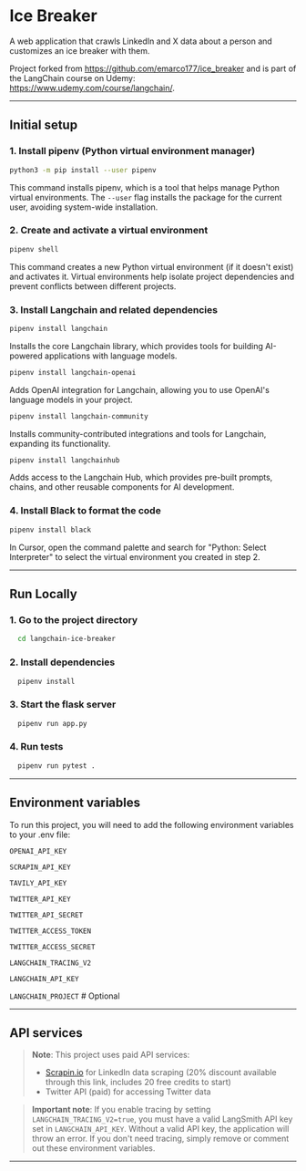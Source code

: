 # Ice Breaker

A web application that crawls LinkedIn and X data about a person and customizes an ice breaker with them.

Project forked from https://github.com/emarco177/ice_breaker and is part of the LangChain course on Udemy:
https://www.udemy.com/course/langchain/.

---

## Initial setup

### 1. Install pipenv (Python virtual environment manager)
```bash
python3 -m pip install --user pipenv
```
This command installs pipenv, which is a tool that helps manage Python virtual environments. The `--user` flag installs the package for the current user, avoiding system-wide installation.

### 2. Create and activate a virtual environment
```bash
pipenv shell
```
This command creates a new Python virtual environment (if it doesn't exist) and activates it. Virtual environments help isolate project dependencies and prevent conflicts between different projects.

### 3. Install Langchain and related dependencies
```bash
pipenv install langchain
```
Installs the core Langchain library, which provides tools for building AI-powered applications with language models.

```bash
pipenv install langchain-openai
```
Adds OpenAI integration for Langchain, allowing you to use OpenAI's language models in your project.

```bash
pipenv install langchain-community
```
Installs community-contributed integrations and tools for Langchain, expanding its functionality.

```bash
pipenv install langchainhub
```
Adds access to the Langchain Hub, which provides pre-built prompts, chains, and other reusable components for AI development.

### 4. Install Black to format the code

```bash
pipenv install black
```

In Cursor, open the command palette and search for "Python: Select Interpreter" to select the virtual environment you created in step 2.

---

## Run Locally

### 1. Go to the project directory
```bash
  cd langchain-ice-breaker
```

### 2. Install dependencies
```bash
  pipenv install
```

### 3. Start the flask server
```bash
  pipenv run app.py
```

### 4. Run tests
```bash
  pipenv run pytest .
```

---

## Environment variables

To run this project, you will need to add the following environment variables to your .env file:

`OPENAI_API_KEY`

`SCRAPIN_API_KEY`

`TAVILY_API_KEY`

`TWITTER_API_KEY`

`TWITTER_API_SECRET`

`TWITTER_ACCESS_TOKEN`

`TWITTER_ACCESS_SECRET`

`LANGCHAIN_TRACING_V2`

`LANGCHAIN_API_KEY`

`LANGCHAIN_PROJECT` # Optional

---

## API services

> **Note**: This project uses paid API services:
> - [Scrapin.io](https://www.scrapin.io/?utm_campaign=influencer&utm_source=github&utm_medium=social&utm_content=edenmarco) for LinkedIn data scraping (20% discount available through this link, includes 20 free credits to start)
> - Twitter API (paid) for accessing Twitter data

> **Important note**: If you enable tracing by setting `LANGCHAIN_TRACING_V2=true`, you must have a valid LangSmith API key set in `LANGCHAIN_API_KEY`. Without a valid API key, the application will throw an error. If you don't need tracing, simply remove or comment out these environment variables.

---
